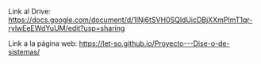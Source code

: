 Link al Drive: 
https://docs.google.com/document/d/1lNj6tSVH0SQldUicDBjXXmPImT1qr-rylwEeEWdYuUM/edit?usp=sharing

Link a la página web:
https://let-so.github.io/Proyecto---Dise-o-de-sistemas/
